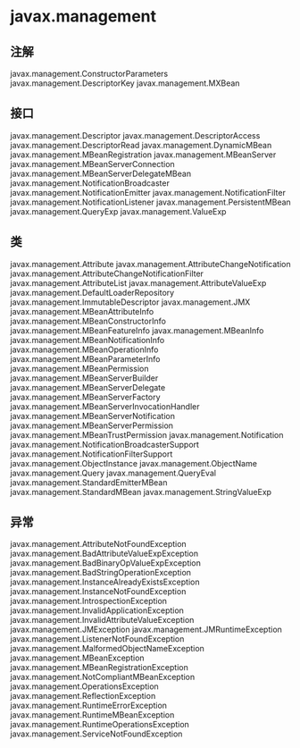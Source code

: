 # javax.management

## 注解

javax.management.ConstructorParameters
javax.management.DescriptorKey
javax.management.MXBean

## 接口

javax.management.Descriptor
javax.management.DescriptorAccess
javax.management.DescriptorRead
javax.management.DynamicMBean
javax.management.MBeanRegistration
javax.management.MBeanServer
javax.management.MBeanServerConnection
javax.management.MBeanServerDelegateMBean
javax.management.NotificationBroadcaster
javax.management.NotificationEmitter
javax.management.NotificationFilter
javax.management.NotificationListener
javax.management.PersistentMBean
javax.management.QueryExp
javax.management.ValueExp

## 类

javax.management.Attribute
javax.management.AttributeChangeNotification
javax.management.AttributeChangeNotificationFilter
javax.management.AttributeList
javax.management.AttributeValueExp
javax.management.DefaultLoaderRepository
javax.management.ImmutableDescriptor
javax.management.JMX
javax.management.MBeanAttributeInfo
javax.management.MBeanConstructorInfo
javax.management.MBeanFeatureInfo
javax.management.MBeanInfo
javax.management.MBeanNotificationInfo
javax.management.MBeanOperationInfo
javax.management.MBeanParameterInfo
javax.management.MBeanPermission
javax.management.MBeanServerBuilder
javax.management.MBeanServerDelegate
javax.management.MBeanServerFactory
javax.management.MBeanServerInvocationHandler
javax.management.MBeanServerNotification
javax.management.MBeanServerPermission
javax.management.MBeanTrustPermission
javax.management.Notification
javax.management.NotificationBroadcasterSupport
javax.management.NotificationFilterSupport
javax.management.ObjectInstance
javax.management.ObjectName
javax.management.Query
javax.management.QueryEval
javax.management.StandardEmitterMBean
javax.management.StandardMBean
javax.management.StringValueExp

## 异常

javax.management.AttributeNotFoundException
javax.management.BadAttributeValueExpException
javax.management.BadBinaryOpValueExpException
javax.management.BadStringOperationException
javax.management.InstanceAlreadyExistsException
javax.management.InstanceNotFoundException
javax.management.IntrospectionException
javax.management.InvalidApplicationException
javax.management.InvalidAttributeValueException
javax.management.JMException
javax.management.JMRuntimeException
javax.management.ListenerNotFoundException
javax.management.MalformedObjectNameException
javax.management.MBeanException
javax.management.MBeanRegistrationException
javax.management.NotCompliantMBeanException
javax.management.OperationsException
javax.management.ReflectionException
javax.management.RuntimeErrorException
javax.management.RuntimeMBeanException
javax.management.RuntimeOperationsException
javax.management.ServiceNotFoundException




